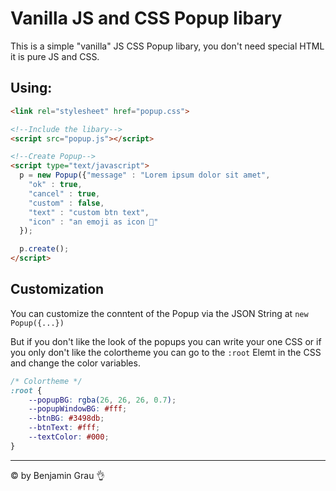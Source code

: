 # Vanilla JS and CSS Popup libary

This is a simple "vanilla" JS CSS Popup libary, you don't need special HTML it is pure JS and CSS.

## Using:

```HTML
<link rel="stylesheet" href="popup.css">
```

```HTML
<!--Include the libary-->
<script src="popup.js"></script>

<!--Create Popup-->
<script type="text/javascript">
  p = new Popup({"message" : "Lorem ipsum dolor sit amet",
    "ok" : true,
    "cancel" : true,
    "custom" : false,
    "text" : "custom btn text",
    "icon" : "an emoji as icon 📣"
  });

  p.create();
</script>
```

## Customization

You can customize the conntent of the Popup via the JSON String at `new Popup({...})`

But if you don't like the look of the popups you can write your one CSS or if you only don't like the colortheme you can go to the `:root` Elemt in the CSS and change the color variables.
```CSS
/* Colortheme */
:root {
	--popupBG: rgba(26, 26, 26, 0.7);
	--popupWindowBG: #fff;
	--btnBG: #3498db;
	--btnText: #fff;
	--textColor: #000;
}
```

---
© by Benjamin Grau 👌